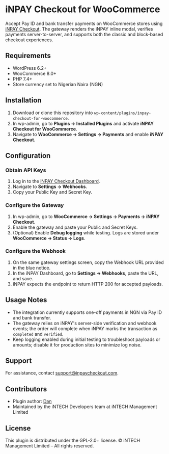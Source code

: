 # iNPAY Checkout for WooCommerce

Accept Pay ID and bank transfer payments on WooCommerce stores using [iNPAY Checkout](https://inpaycheckout.com/). The gateway renders the iNPAY inline modal, verifies payments server-to-server, and supports both the classic and block-based checkout experiences.

## Requirements

- WordPress 6.2+
- WooCommerce 8.0+
- PHP 7.4+
- Store currency set to Nigerian Naira (NGN)

## Installation

1. Download or clone this repository into `wp-content/plugins/inpay-checkout-for-woocommerce`.
2. In wp-admin, go to **Plugins → Installed Plugins** and activate **iNPAY Checkout for WooCommerce**.
3. Navigate to **WooCommerce → Settings → Payments** and enable **iNPAY Checkout**.

## Configuration

### Obtain API Keys

1. Log in to the [iNPAY Checkout Dashboard](https://dashboard.inpaycheckout.com/).
2. Navigate to **Settings → Webhooks**.
3. Copy your Public Key and Secret Key.

### Configure the Gateway

1. In wp-admin, go to **WooCommerce → Settings → Payments → iNPAY Checkout**.
2. Enable the gateway and paste your Public and Secret Keys.
3. (Optional) Enable **Debug logging** while testing. Logs are stored under **WooCommerce → Status → Logs**.

### Configure the Webhook

1. On the same gateway settings screen, copy the Webhook URL provided in the blue notice.
2. In the iNPAY Dashboard, go to **Settings → Webhooks**, paste the URL, and save.
3. iNPAY expects the endpoint to return HTTP 200 for accepted payloads.

## Usage Notes

- The integration currently supports one-off payments in NGN via Pay ID and bank transfer.
- The gateway relies on iNPAY's server-side verification and webhook events; the order will complete when iNPAY marks the transaction as `completed` and `verified`.
- Keep logging enabled during initial testing to troubleshoot payloads or amounts; disable it for production sites to minimize log noise.

## Support

For assistance, contact [support@inpaycheckout.com](mailto:support@inpaycheckout.com).

## Contributors

- Plugin author: [Dan](https://github.com/arowolodaniel)
- Maintained by the iNTECH Developers team at iNTECH Management Limited

## License

This plugin is distributed under the GPL-2.0+ license. © iNTECH Management Limited – All rights reserved.
